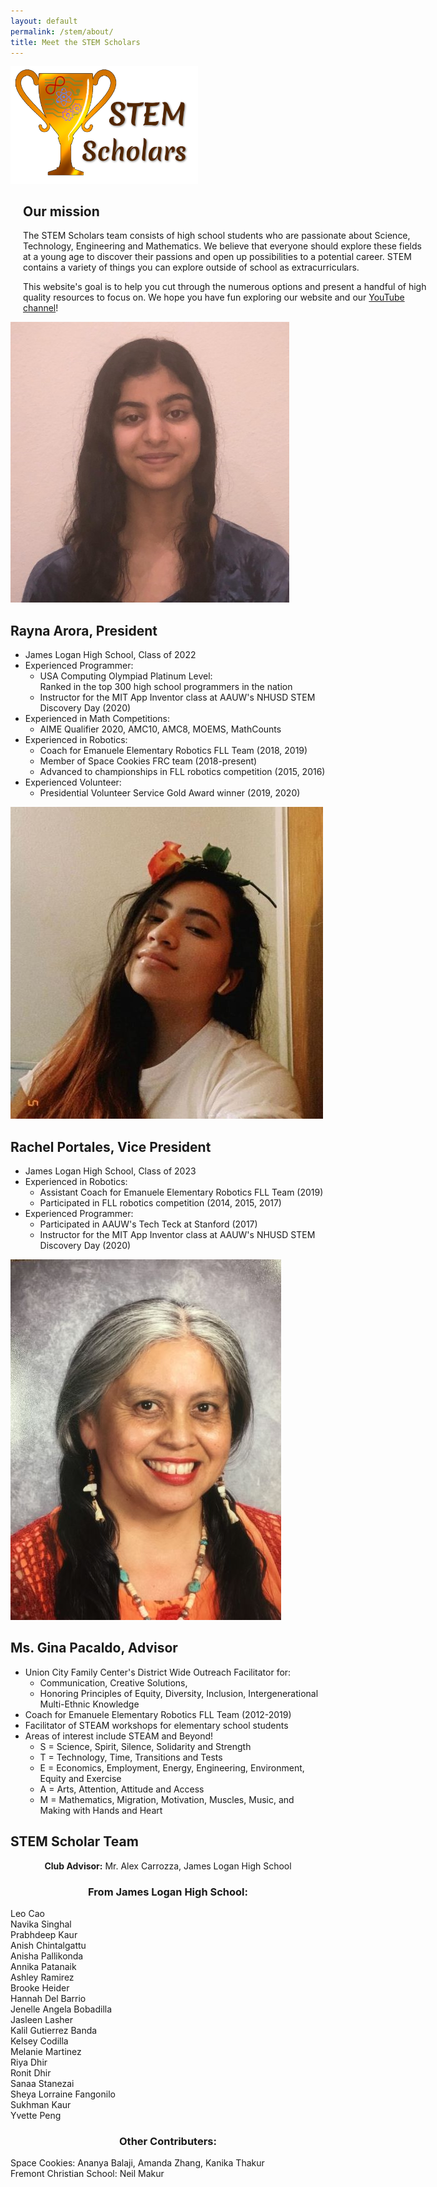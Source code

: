 ```yaml
---
layout: default
permalink: /stem/about/
title: Meet the STEM Scholars
---
```


<sectionpd>
  <img class="sectionpdPicture" style="padding-left:0px; width:300px;" src="/images/stem/STEMlogo.png" alt="Our LOGO here">

<div class="sectionpdContent" style="padding-left:20px; width:650px;">
<h2> Our mission </h2>
<p>The STEM Scholars team consists of high school students who are passionate about Science, Technology, Engineering and Mathematics. We believe that everyone should explore these fields at a young age to discover their passions and open up possibilities to a potential career. STEM contains a variety of things you can explore outside of school as extracurriculars. </p>

<p>This website's goal is to help you cut through the numerous options and present a handful of high quality resources to focus on. We hope you have fun exploring our website and our <a href="https://www.youtube.com/channel/UClYU2cna8LvmSB6tULJbPPA/" target="_blank">YouTube channel</a>!</p>

</div>
</sectionpd>

<sectionpd>
  <img class="sectionpdPicture" src="/images/stem/Rayna.jpg">
<div class="sectionpdContent">

<h2> Rayna Arora, President </h2>
<ul class="aboutl1"> 
<li> James Logan High School, Class of 2022 </li>
<li> Experienced Programmer: 
  <ul class="aboutl2">
  <li> USA Computing Olympiad Platinum Level: <br> Ranked in the top 300 high school programmers in the nation </li> 
  <li> Instructor for the MIT App Inventor class at AAUW's NHUSD STEM Discovery Day (2020) </li>
  </ul> </li>
<li> Experienced in Math Competitions:
  <ul class="aboutl2"> 
  <li> AIME Qualifier 2020, AMC10, AMC8, MOEMS, MathCounts </li>
  </ul> </li>
<li> Experienced in Robotics:
  <ul class="aboutl2">
  <li> Coach for Emanuele Elementary Robotics FLL Team (2018, 2019) </li>
  <li> Member of Space Cookies FRC team (2018-present) </li>
  <li> Advanced to championships in FLL robotics competition (2015, 2016) </li>
  </ul> </li>
<li> Experienced Volunteer: 
  <ul class="aboutl2"> 
  <li> Presidential Volunteer Service Gold Award winner (2019, 2020) </li> 
  </ul> </li> 
</ul>
</div>
</sectionpd>


<sectionpd>
    <img class="sectionpdPicture" src="/images/stem/Rachel.jpg">
<div class="sectionpdContent">
    <h2> Rachel Portales, Vice President </h2>

<ul class="aboutl1"> 
<li> James Logan High School, Class of 2023 </li>
<li> Experienced in Robotics:
  <ul class="aboutl2"> 
  <li> Assistant Coach for Emanuele Elementary Robotics FLL Team (2019) </li>
  <li> Participated in FLL robotics competition (2014, 2015, 2017) </li>
  </ul> </li>
<li> Experienced Programmer: 
  <ul class="aboutl2"> 
  <li> Participated in AAUW's Tech Teck at Stanford (2017) </li>
  <li> Instructor for the MIT App Inventor class at AAUW's NHUSD STEM Discovery Day (2020) </li>
</ul> </li> 
</ul>  
</div>
</sectionpd>

<sectionpd>
    <img class="sectionpdPicture" src="/images/stem/Gina.jpg">
<div class="sectionpdContent">

<h2> Ms. Gina Pacaldo, Advisor </h2>
<ul class="aboutl1"> 
<li> Union City Family Center's District Wide Outreach Facilitator for: 
  <ul class="aboutl2">
  <li>Communication, Creative Solutions, </li>
  <li>Honoring Principles of Equity,  Diversity, Inclusion, Intergenerational  Multi-Ethnic Knowledge </li>
</ul> </li>
<li> Coach for Emanuele Elementary Robotics FLL Team (2012-2019) </li>
<li> Facilitator of STEAM workshops for elementary school students </li>
<li> Areas of interest include STEAM and Beyond!
  <ul class="aboutl2"> 
  <li> S = Science, Spirit, Silence,  Solidarity and Strength </li>
  <li> T = Technology, Time, Transitions and Tests </li>
  <li> E = Economics, Employment, Energy, Engineering, Environment, Equity and Exercise </li>
  <li> A = Arts, Attention, Attitude and Access </li>
  <li> M = Mathematics, Migration, Motivation, Muscles, Music, and Making with Hands and Heart </li>
</ul> </li> 
</ul>


</div>
</sectionpd>

<sectionpd>
    <!--img class="sectionpdPicture" src="/images/stem/STEMlogo.png" alt="Our LOGO here"-->
<!--div class="sectionpdContent"-->

<h2> STEM Scholar Team </h2>

<div style="text-align:center"><b>Club Advisor:</b> Mr. Alex Carrozza, James Logan High School </div>
<h3 style="text-align:center">From James Logan High School:</h3>
<div class="row4">
  <div>Leo Cao</div>
  <div>Navika Singhal</div>
  <div>Prabhdeep Kaur</div>
  <div>Anish Chintalgattu</div>
  <div>Anisha Pallikonda</div>
  <div>Annika Patanaik</div>
  <div>Ashley Ramirez</div>
  <div>Brooke Heider</div>
  <div>Hannah Del Barrio</div>
  <div>Jenelle Angela Bobadilla</div>
  <div>Jasleen Lasher</div>
  <div>Kalil Gutierrez Banda</div>
  <div>Kelsey Codilla</div>
  <div>Melanie Martinez</div>
  <div>Riya Dhir</div>
  <div>Ronit Dhir</div>
  <div>Sanaa Stanezai</div>
  <div>Sheya Lorraine Fangonilo</div>
  <div>Sukhman Kaur</div>
  <div>Yvette Peng</div>
</div>
<h3 style="text-align:center">Other Contributers:</h3>
<div class="row2">
  <div style="width:500px">Space Cookies: Ananya Balaji, Amanda Zhang, Kanika Thakur</div>
  <div style="width:300px">Fremont Christian School: Neil Makur</div>
</div>


<!--/div-->
</sectionpd>
